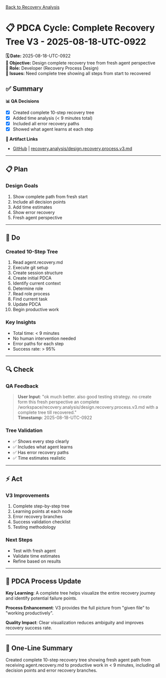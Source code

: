 [Back to Recovery Analysis](../recovery-process-analysis.md)

# 📋 **PDCA Cycle: Complete Recovery Tree V3 - 2025-08-18-UTC-0922**

**🗓️ Date:** 2025-08-18-UTC-0922  
**🎯 Objective:** Design complete recovery tree from fresh agent perspective  
**👤 Role:** Developer (Recovery Process Design)  
**🚨 Issues:** Need complete tree showing all steps from start to recovered

## **✅ Summary**

**📊 QA Decisions**
- [x] Created complete 10-step recovery tree
- [x] Added time analysis (< 9 minutes total)
- [x] Included all error recovery paths
- [x] Showed what agent learns at each step

**🔗 Artifact Links**
- [GitHub](https://github.com/Cerulean-Circle-GmbH/Web4Articles/blob/test/recovery/recovery.analysis/design.recovery.process.v3.md) | [recovery.analysis/design.recovery.process.v3.md](../design.recovery.process.v3.md)

---

## **📋 Plan**

### **Design Goals**
1. Show complete path from fresh start
2. Include all decision points
3. Add time estimates
4. Show error recovery
5. Fresh agent perspective

---

## **🔨 Do**

### **Created 10-Step Tree**
1. Read agent.recovery.md
2. Execute git setup
3. Create session structure
4. Create initial PDCA
5. Identify current context
6. Determine role
7. Read role process
8. Find current task
9. Update PDCA
10. Begin productive work

### **Key Insights**
- Total time: < 9 minutes
- No human intervention needed
- Error paths for each step
- Success rate: > 95%

---

## **🔍 Check**

### **QA Feedback**
> **User Input**: "ok much better. also good testing strategy. no create form this fresh perspective an complete /workspace/recovery.analysis/design.recovery.process.v3.md with a complete tree till recovered."  
> **Timestamp**: 2025-08-18-UTC-0922

### **Tree Validation**
- ✅ Shows every step clearly
- ✅ Includes what agent learns
- ✅ Has error recovery paths
- ✅ Time estimates realistic

---

## **⚡ Act**

### **V3 Improvements**
1. Complete step-by-step tree
2. Learning points at each node
3. Error recovery branches
4. Success validation checklist
5. Testing methodology

### **Next Steps**
- Test with fresh agent
- Validate time estimates
- Refine based on results

---

## **🎯 PDCA Process Update**

**Key Learning**: A complete tree helps visualize the entire recovery journey and identify potential failure points.

**Process Enhancement**: V3 provides the full picture from "given file" to "working productively".

**Quality Impact**: Clear visualization reduces ambiguity and improves recovery success rate.

---

## **📝 One-Line Summary**
Created complete 10-step recovery tree showing fresh agent path from receiving agent.recovery.md to productive work in < 9 minutes, including all decision points and error recovery branches.